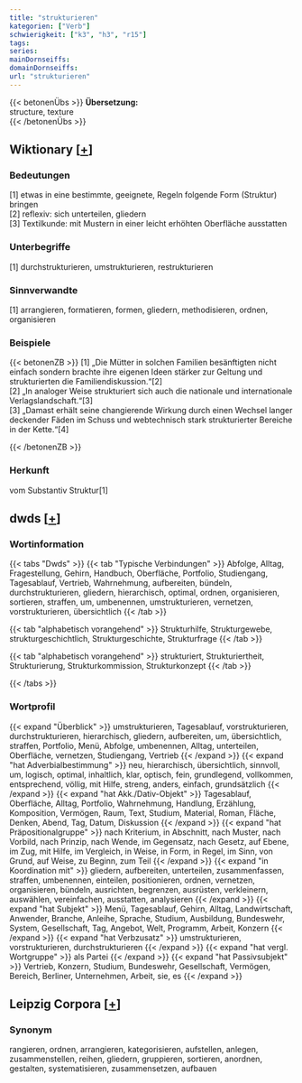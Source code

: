 ```yaml
---
title: "strukturieren"
kategorien: ["Verb"]
schwierigkeit: ["k3", "h3", "r15"]
tags:
series:
mainDornseiffs:
domainDornseiffs:
url: "strukturieren"
---
```


{{< betonenÜbs >}}
**Übersetzung:**  
structure, texture  
{{< /betonenÜbs >}}

## Wiktionary [[+](https://de.wiktionary.org/wiki/strukturieren)]

### Bedeutungen
[1] etwas in eine bestimmte, geeignete, Regeln folgende Form (Struktur) bringen  
[2] reflexiv: sich unterteilen, gliedern  
[3] Textilkunde: mit Mustern in einer leicht erhöhten Oberfläche ausstatten  

### Unterbegriffe
[1] durchstrukturieren, umstrukturieren, restrukturieren  

### Sinnverwandte
[1] arrangieren, formatieren, formen, gliedern, methodisieren, ordnen, organisieren  

### Beispiele
{{< betonenZB >}}
[1] „Die Mütter in solchen Familien besänftigten nicht einfach sondern brachte ihre eigenen Ideen stärker zur Geltung und strukturierten die Familiendiskussion.“[2]  
[2] „In analoger Weise strukturiert sich auch die nationale und internationale Verlagslandschaft.“[3]  
[3] „Damast erhält seine changierende Wirkung durch einen Wechsel langer deckender Fäden im Schuss und webtechnisch stark strukturierter Bereiche in der Kette.“[4]  

{{< /betonenZB >}}
### Herkunft
vom Substantiv Struktur[1]  



## dwds [[+](https://www.dwds.de/wb/strukturieren)]

### Wortinformation
{{< tabs "Dwds" >}}
{{< tab "Typische Verbindungen" >}}
Abfolge, Alltag, Fragestellung, Gehirn, Handbuch, Oberfläche, Portfolio, Studiengang, Tagesablauf, Vertrieb, Wahrnehmung, aufbereiten, bündeln, durchstrukturieren, gliedern, hierarchisch, optimal, ordnen, organisieren, sortieren, straffen, um, umbenennen, umstrukturieren, vernetzen, vorstrukturieren, übersichtlich
{{< /tab >}}

{{< tab "alphabetisch vorangehend" >}}
Strukturhilfe, Strukturgewebe, strukturgeschichtlich, Strukturgeschichte, Strukturfrage
{{< /tab >}}

{{< tab "alphabetisch vorangehend" >}}
strukturiert, Strukturiertheit, Strukturierung, Strukturkommission, Strukturkonzept
{{< /tab >}}

{{< /tabs >}}

### Wortprofil
{{< expand "Überblick" >}} umstrukturieren, Tagesablauf, vorstrukturieren, durchstrukturieren, hierarchisch, gliedern, aufbereiten, um, übersichtlich, straffen, Portfolio, Menü, Abfolge, umbenennen, Alltag, unterteilen, Oberfläche, vernetzen, Studiengang, Vertrieb {{< /expand >}}
{{< expand "hat Adverbialbestimmung" >}} neu, hierarchisch, übersichtlich, sinnvoll, um, logisch, optimal, inhaltlich, klar, optisch, fein, grundlegend, vollkommen, entsprechend, völlig, mit Hilfe, streng, anders, einfach, grundsätzlich {{< /expand >}}
{{< expand "hat Akk./Dativ-Objekt" >}} Tagesablauf, Oberfläche, Alltag, Portfolio, Wahrnehmung, Handlung, Erzählung, Komposition, Vermögen, Raum, Text, Studium, Material, Roman, Fläche, Denken, Abend, Tag, Datum, Diskussion {{< /expand >}}
{{< expand "hat Präpositionalgruppe" >}} nach Kriterium, in Abschnitt, nach Muster, nach Vorbild, nach Prinzip, nach Wende, im Gegensatz, nach Gesetz, auf Ebene, im Zug, mit Hilfe, im Vergleich, in Weise, in Form, in Regel, im Sinn, von Grund, auf Weise, zu Beginn, zum Teil {{< /expand >}}
{{< expand "in Koordination mit" >}} gliedern, aufbereiten, unterteilen, zusammenfassen, straffen, umbenennen, einteilen, positionieren, ordnen, vernetzen, organisieren, bündeln, ausrichten, begrenzen, ausrüsten, verkleinern, auswählen, vereinfachen, ausstatten, analysieren {{< /expand >}}
{{< expand "hat Subjekt" >}} Menü, Tagesablauf, Gehirn, Alltag, Landwirtschaft, Anwender, Branche, Anleihe, Sprache, Studium, Ausbildung, Bundeswehr, System, Gesellschaft, Tag, Angebot, Welt, Programm, Arbeit, Konzern {{< /expand >}}
{{< expand "hat Verbzusatz" >}} umstrukturieren, vorstrukturieren, durchstrukturieren {{< /expand >}}
{{< expand "hat vergl. Wortgruppe" >}} als Partei {{< /expand >}}
{{< expand "hat Passivsubjekt" >}} Vertrieb, Konzern, Studium, Bundeswehr, Gesellschaft, Vermögen, Bereich, Berliner, Unternehmen, Arbeit, sie, es {{< /expand >}}

## Leipzig Corpora [[+](https://corpora.uni-leipzig.de/en/res?word=strukturieren&corpusId=deu_newscrawl-public_2018)]


### Synonym
rangieren, ordnen, arrangieren, kategorisieren, aufstellen, anlegen, zusammenstellen, reihen, gliedern, gruppieren, sortieren, anordnen, gestalten, systematisieren, zusammensetzen, aufbauen

